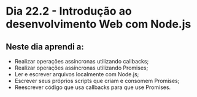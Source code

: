 # Dia 22.2 - Introdução ao desenvolvimento Web com Node.js

## Neste dia aprendi a:

- Realizar operações assíncronas utilizando callbacks;
- Realizar operações assíncronas utilizando Promises;
- Ler e escrever arquivos localmente com Node.js;
- Escrever seus próprios scripts que criam e consomem Promises;
- Reescrever código que usa callbacks para que use Promises.
